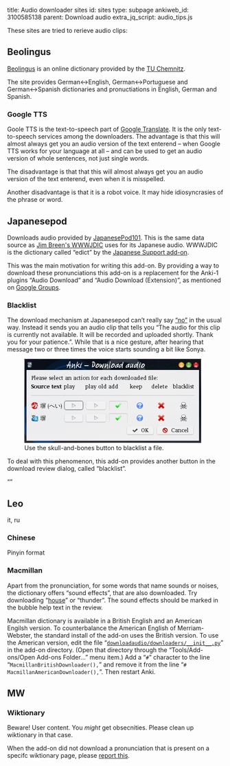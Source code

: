 title: Audio downloader sites
id: sites
type: subpage
ankiweb_id: 3100585138
parent: Download audio
extra_jq_script: audio_tips.js

These sites are tried to rerieve audio clips:

## Beolingus

[Beolingus](http://dict.tu-chemnitz.de/doc/about.en.html) is an online
dictionary provided by the
[<span class="qtbase tu">TU</span> Chemnitz](http://www.tu-chemnitz.de/en/).

The site provides German↔English, German↔Portuguese and German↔Spanish
dictionaries and pronuctiations in English, German and Spanish.

### <span id='gtts'>Google TTS</span>

Goole TTS is the text-to-speech part of
[Google Translate](http://translate.google.com/#auto/en/).  It is the
only text-to-speech services among the downloaders. The advantage is
that this will almost always get you an audio version of the text
enterend – when Google TTS works for your language at all – and can be
used to get an audio version of whole sentences, not just single
words.

The disadvantage is that that this will almost always get you an audio
version of the text enterend, even when it is misspelled.

Another disadvantage is that it is a robot voice. It may hide
idiosyncrasies of the phrase or word.

## <span id="jpod">Japanesepod</span>

Downloads audio provided by
[JapanesePod101](http://www.japanesepod101.com/).  This is the same
data source as
[Jim Breen's WWWJDIC](https://groups.google.com/forum/#!searchin/ankisrs/breen/ankisrs/UHGEpSkWf9k/3bFJ71AimCEJ)
uses for its Japanese audio. WWWJDIC is the dictionary called “edict”
by the
[Japanese Support add-on](https://ankiweb.net/shared/info/3918629684).

This was the main motivation for writing this add-on. By providing a
way to download these pronunciations this add-on is a replacement for
the Anki-1 plugins “Audio Download” and “Audio Download (Extension)”,
as mentioned on
[Google Groups](https://groups.google.com/forum/#!searchin/ankisrs/breen/ankisrs/UHGEpSkWf9k/3bFJ71AimCEJ).

### <span id="blacklist">Blacklist</span>

The download mechanism at Japanesepod can’t really say
[“no”](nopagehere.html) in the usual way. Instead it sends you an
audio clip that tells you “The audio for this clip is currently not
available. It will be recorded and uploaded shortly. Thank you for
your patience.”. While that is a nice gesture, after hearing that
message two or three times the voice starts sounding a bit like <span
class="qtbase sonya">Sonya</span>.


<figure style="width:412px;"><img src="images/blacklist.png"
alt="Review dialog with a skull-and-bones button">
<figcaption>Use the skull-and-bones button to blacklist a file.</figcaption>
</figure>
To deal with this phenomenon, this add-on provides another button in
the download review dialog, called “blacklist”.

“”

## Leo

it, ru
### Chinese

Pinyin format

### Macmillan

Apart from the pronunciation, for some words that name sounds or
noises, the dictionary offers “sound effects”, that are also
downloaded. Try downloading
“[house](http://en.wikipedia.org/wiki/House_music)” or “thunder”. The
sound effects should be marked in the bubble help text in the review.

Macmillan dictionary is available in a British English and an American
Engilsh version. To counterbalance the American English of
Merriam-Webster, the standard install of the add-on uses the British
version. To use the American version, edit the file
“<a
href="https://github.com/ospalh/anki-addons/blob/master/downloadaudio/downloaders/__init__.py">`downloadaudio/downloaders/__init__.py`</a>”
in the add-on directory. (Open that directory through the “Tools/Add-ons/Open
Add-ons Folder...” menu item.) Add a “`#`” character to the line
“`MacmillanBritishDownloader(),`” and remove it from the line “`#
MacmillanAmericanDownloader(),`”. Then restart Anki.

## MW

### Wiktionary


Beware! User content. You *might* get obsecnities. Please clean up
wiktionary in that case.

 When the add-on
did not download a pronunciation that is present on a specifc
wiktionary page, please
[report this](https://github.com/ospalh/anki-addons/issues?state=open).
